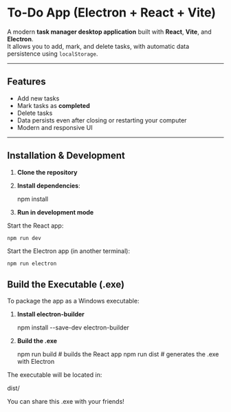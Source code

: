 # To-Do App (Electron + React + Vite)

A modern **task manager desktop application** built with **React**, **Vite**, and **Electron**.  
It allows you to add, mark, and delete tasks, with automatic data persistence using `localStorage`.

---

## Features

- Add new tasks  
- Mark tasks as **completed**  
- Delete tasks  
- Data persists even after closing or restarting your computer  
- Modern and responsive UI  

---

## Installation & Development

1. **Clone the repository**

2. **Install dependencies**:

    npm install

3. **Run in development mode**

  Start the React app:

    npm run dev

  Start the Electron app (in another terminal):

    npm run electron

## Build the Executable (.exe)

To package the app as a Windows executable:

1. **Install electron-builder**

    npm install --save-dev electron-builder

2. **Build the .exe**

    npm run build     # builds the React app
    npm run dist      # generates the .exe with Electron


The executable will be located in:

  dist/

You can share this .exe with your friends!